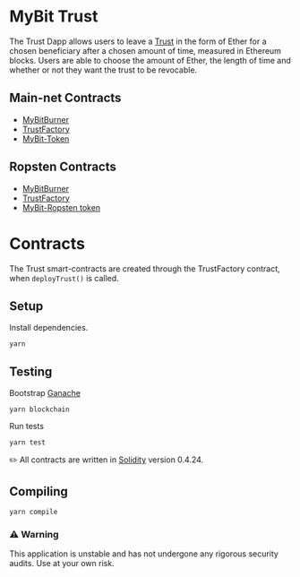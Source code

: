 # MyBit Trust

The Trust Dapp allows users to leave a [Trust](https://www.investopedia.com/terms/t/trust-fund.asp) in the form of Ether for a chosen beneficiary after a chosen amount of time, measured in Ethereum blocks. Users are able to choose the amount of Ether, the length of time and whether or not they want the trust to be revocable. 


## Main-net Contracts

* [MyBitBurner](https://etherscan.io/address/0x507ca44958dfd52eda1e2cf4ac368d7553962ea3)
* [TrustFactory](https://etherscan.io/address/0xfe03084c34b2dc3a171f9a738f4e478707666f0f)
* [MyBit-Token](https://etherscan.io/token/0x5d60d8d7ef6d37e16ebabc324de3be57f135e0bc)

## Ropsten Contracts 

* [MyBitBurner](https://ropsten.etherscan.io/address/0x733b124fbf283c32c1e3c59f434d9700d60bf1a4#code)
* [TrustFactory](https://ropsten.etherscan.io/address/0x38d07b2f1f6fcc37b80b9ce4c13adf678ca0097e)
* [MyBit-Ropsten token](https://ropsten.etherscan.io/address/0xbb07c8c6e7CD15E2E6F944a5C2CAC056c5476151)

# Contracts

The Trust smart-contracts are created through the TrustFactory contract, when `deployTrust()` is called. 

## Setup

Install dependencies.

`yarn`

## Testing 

Bootstrap [Ganache](https://truffleframework.com/ganache)

`yarn blockchain`

Run tests 

`yarn test`

✏️ All contracts are written in [Solidity](https://solidity.readthedocs.io/en/v0.4.24/) version 0.4.24.

## Compiling 

`yarn compile`

### ⚠️ Warning 
This application is unstable and has not undergone any rigorous security audits. Use at your own risk. 
